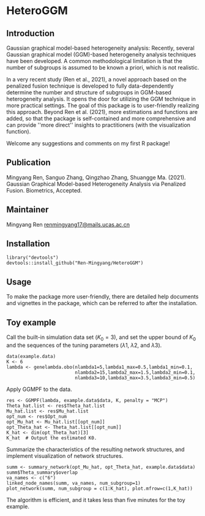 # HeteroGGM
## Introduction
Gaussian graphical model-based heterogeneity analysis:
Recently, several Gaussian graphical model (GGM)-based heterogeneity 
analysis techniques have been developed. A common methodological limitation 
is that the number of subgroups is assumed to be known a priori, which 
is not realistic. 

In a very recent study (Ren et al., 2021), a novel approach 
based on the penalized fusion technique is developed to fully 
data-dependently determine the number and structure of subgroups in 
GGM-based heterogeneity analysis. It opens the door for utilizing 
the GGM technique in more practical settings. The goal of this 
package is to user-friendly realizing this approach. Beyond 
Ren et al. (2021), more estimations and functions are added, so 
that the package is self-contained and more comprehensive and can 
provide ''more direct'' insights to practitioners (with the visualization function).

Welcome any suggestions and comments on my first R package!


## Publication
Mingyang Ren, Sanguo Zhang, Qingzhao Zhang, Shuangge Ma. (2021). Gaussian Graphical Model-based Heterogeneity Analysis via Penalized Fusion. Biometrics, Accepted.

## Maintainer
Mingyang Ren <renmingyang17@mails.ucas.ac.cn>


## Installation
```{r eval=FALSE}
library("devtools")
devtools::install_github("Ren-Mingyang/HeteroGGM")
```

## Usage
To make the package more user-friendly, there are detailed help documents and 
vignettes in the package, which can be referred to after the installation.


## Toy example
Call the built-in simulation data set ($K_0 = 3$), and set the upper bound of $K_0$ and the sequences of the tuning parameters ($\lambda1$, $\lambda2$, and $\lambda3$).
```{r eval=FALSE}
data(example.data)
K <- 6
lambda <- genelambda.obo(nlambda1=5,lambda1_max=0.5,lambda1_min=0.1,
                         nlambda2=15,lambda2_max=1.5,lambda2_min=0.1,
                         nlambda3=10,lambda3_max=3.5,lambda3_min=0.5)
```

Apply GGMPF to the data.
```{r eval=FALSE}
res <- GGMPF(lambda, example.data$data, K, penalty = "MCP")
Theta_hat.list <- res$Theta_hat.list
Mu_hat.list <- res$Mu_hat.list
opt_num <- res$Opt_num
opt_Mu_hat <- Mu_hat.list[[opt_num]]
opt_Theta_hat <- Theta_hat.list[[opt_num]]
K_hat <- dim(opt_Theta_hat)[3]
K_hat  # Output the estimated K0.
```

Summarize the characteristics of the resulting network structures, and implement visualization of network structures.
```{r eval=FALSE}
summ <- summary_network(opt_Mu_hat, opt_Theta_hat, example.data$data)
summ$Theta_summary$overlap
va_names <- c("6")
linked_node_names(summ, va_names, num_subgroup=1)
plot_network(summ, num_subgroup = c(1:K_hat), plot.mfrow=c(1,K_hat))
```
The algorithm is efficient, and it takes less than five minutes for the toy example.

